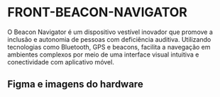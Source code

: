 # FRONT-BEACON-NAVIGATOR

O Beacon Navigator é um dispositivo vestível inovador que promove a inclusão e autonomia de pessoas com deficiência auditiva. Utilizando tecnologias como Bluetooth, GPS e beacons, facilita a navegação em ambientes complexos por meio de uma interface visual intuitiva e conectividade com aplicativo móvel.

## Figma e imagens do hardware

<img><img/>
